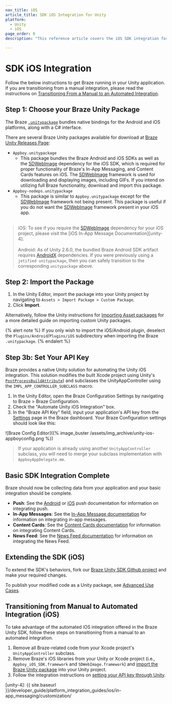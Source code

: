 ```yaml
---
nav_title: iOS
article_title: SDK iOS Integration for Unity
platform: 
  - Unity
  - iOS
page_order: 0
description: "This reference article covers the iOS SDK integration for the Unity platform."

---
```


# SDK iOS Integration

Follow the below instructions to get Braze running in your Unity application. If you are transitioning from a manual integration, please read the instructions on [Transitioning From a Manual to an Automated Integration][5].

## Step 1: Choose your Braze Unity Package

The Braze [`.unitypackage`][41] bundles native bindings for the Android and iOS platforms, along with a C# interface.

There are several Braze Unity packages available for download at [Braze Unity Releases Page][42]:
 
* `Appboy.unitypackage`
    - This package bundles the Braze Android and iOS SDKs as well as the [SDWebImage][unity-1] dependency for the iOS SDK, which is required for proper functionality of Braze's In-App Messaging, and Content Cards features on iOS. The [SDWebImage][unity-1] framework is used for downloading and displaying images, including GIFs. If you intend on utilizing full Braze functionality, download and import this package.<br>
* `Appboy-nodeps.unitypackage`
    - This package is similar to `Appboy.unitypackage` except for the [SDWebImage][unity-1] framework not being present. This package is useful if you do not want the [SDWebImage][unity-1] framework present in your iOS app.
<br><br>

> iOS: To see if you require the [SDWebImage][unity-1] dependency for your iOS project, please visit the [iOS In-App Message Documentation][unity-4].<br><br>Android: As of Unity 2.6.0, the bundled Braze Android SDK artifact requires  [AndroidX][unity-3] dependencies. If you were previously using a `jetified unitypackage`, then you can safely transition to the corresponding `unitypackage` above.

## Step 2: Import the Package

1. In the Unity Editor, import the package into your Unity project by navigating to `Assets > Import Package > Custom Package`.
2. Click __Import__.

Alternatively, follow the Unity instructions for [Importing Asset packages][41] for a more detailed guide on importing custom Unity packages. 

{% alert note %}
If you only wish to import the iOS/Android plugin, deselect the `Plugins/Android`/`Plugins/iOS` subdirectory when importing the Braze `.unitypackage`.
{% endalert %}

## Step 3b: Set Your API Key

Braze provides a native Unity solution for automating the Unity iOS integration. This solution modifies the built Xcode project using Unity's [`PostProcessBuildAttribute`](http://docs.unity3d.com/ScriptReference/Callbacks.PostProcessBuildAttribute.html)) and subclasses the UnityAppController using the `IMPL_APP_CONTROLLER_SUBCLASS` macro.

1. In the Unity Editor, open the Braze Configuration Settings by navigating to Braze > Braze Configuration.
2. Check the "Automate Unity iOS Integration" box.
3. In the "Braze API Key" field, input your application's API key from the [Settings](https://dashboard-01.braze.com/app_settings/app_settings) page in the Braze dashboard. Your Braze Configuration settings should look like this:

![Braze Config Editor]({% image_buster /assets/img_archive/unity-ios-appboyconfig.png %})

>  If your application is already using another `UnityAppController` subclass, you will need to merge your subclass implementation with `AppboyAppDelegate.mm`.

## Basic SDK Integration Complete

Braze should now be collecting data from your application and your basic integration should be complete.

- __Push__: See the [Android][53] or [iOS][50] push documentation for information on integrating push.
- __In-App Messages__: See the [In-App Message documentation][34] for information on integrating in-app messages.
- __Content Cards__: See the [Content Cards documentation][40] for information on integrating Content Cards.
- __News Feed__: See the [News Feed documentation][35] for information on integrating the News Feed.

## Extending the SDK (iOS)

To extend the SDK's behaviors, fork our [Braze Unity SDK Github project](https://github.com/appboy/appboy-unity-sdk) and make your required changes.

To publish your modified code as a Unity package, see [Advanced Use Cases]({{site.baseurl}}/developer_guide/platform_integration_guides/unity/Advanced_Use_Cases/advanced_use_cases).

## Transitioning from Manual to Automated Integration (iOS)

To take advantage of the automated iOS integration offered in the Braze Unity SDK, follow these steps on transitioning from a manual to an automated integration.

1. Remove all Braze-related code from your Xcode project's `UnityAppController` subclass.
2. Remove Braze's iOS libraries from your Unity or Xcode project (i.e., `Appboy_iOS_SDK.framework` and `SDWebImage.framework`) and [import the Braze Unity package](#step-1-importing-the-braze-unity-package) into your Unity project.
3. Follow the integration instructions on [setting your API key through Unity](#step-2-setting-your-api-key).

[5]: #transitioning-from-manual-to-automated-integration
[34]: {{site.baseurl}}/developer_guide/platform_integration_guides/unity/in-app_messaging/
[35]: {{site.baseurl}}/developer_guide/platform_integration_guides/unity/news_feed/
[40]: {{site.baseurl}}/developer_guide/platform_integration_guides/unity/content_cards/
[41]: https://docs.unity3d.com/Manual/AssetPackages.html
[42]: https://github.com/Appboy/appboy-unity-sdk/releases
[50]: {{site.baseurl}}/developer_guide/platform_integration_guides/unity/push_notifications/ios/
[53]: {{site.baseurl}}/developer_guide/platform_integration_guides/unity/push_notifications/android/
[unity-1]: https://github.com/SDWebImage/SDWebImage
[unity-2]: https://firebase.google.com/docs/unity/setup
[unity-3]: https://developer.android.com/jetpack/androidx
[unity-4]: {{ site.baseurl }}/developer_guide/platform_integration_guides/ios/in-app_messaging/customization/